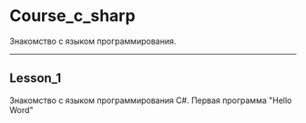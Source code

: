 # Course_c_sharp
Знакомство с языком программирования.
___
## Lesson_1 
Знакомство с языком программирования C#. Первая программа "Hello Word" 